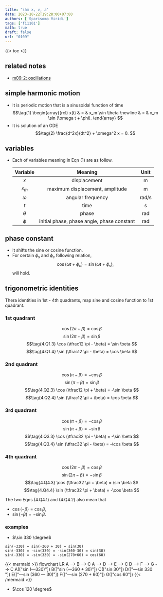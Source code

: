 ```yaml
---
title: "shm x, v, a"
date: 2023-10-22T19:28:00+07:00
authors: ['Sparisoma Viridi']
tags: ['fi1101']
math: true
draft: false
url: "0109"
---
```

{{< toc >}}


## related notes
+ [m09-2: oscillations](../0097/)


## simple harmonic motion
+ It is periodic motion that is a sinusoidal function of time
  $$\tag{1}
  \begin{array}{rcl}
  x(t) & = & x_m \sin \theta \newline
  & = & x_m \sin (\omega t + \phi).
  \end{array}
  $$
+ It is solution of an ODE
  $$\tag{2}
  \frac{d^2x}{dt^2} + \omega^2 x = 0.
  $$


## variables
+ Each of variables meaning in Eqn (1) are as follow.
    
  Variable | Meaning | Unit
  :-: | :-: | :-:
  $x$ | displacement | m
  $x_m$ | maximum displacement, amplitude | m
  $\omega$ | angular frequency | rad/s
  $t$ | time | s
  $\theta$ | phase | rad
  $\phi$ | initial phase, phase angle, phase constant | rad


## phase constant
+ It shifts the sine or cosine function.
+ For certain $\phi_s$ and $\phi_c$ following relation,
  $$\tag{3}
  \cos (\omega t + \phi_c) = \sin (\omega t + \phi_s),
  $$
  will hold.


## trigonometric identities
Thera identities in 1st - 4th quadrants, map sine and cosine function to 1st quadrant.

### 1st quadrant
$$\tag{4.Q1.1}
\cos (2\pi + \beta) = \cos \beta
$$
$$\tag{4.Q1.2}
\sin (2\pi + \beta) = \sin \beta
$$
$$\tag{4.Q1.3}
\cos (\tfrac12 \pi - \beta) = \sin \beta
$$
$$\tag{4.Q1.4}
\sin (\tfrac12 \pi - \beta) = \cos \beta
$$

### 2nd quadrant
$$\tag{4.Q2.1}
\cos (\pi - \beta) = -\cos \beta
$$
$$\tag{4.Q2.2}
\sin (\pi - \beta) = \sin \beta
$$
$$\tag{4.Q2.3}
\cos (\tfrac12 \pi + \beta) = -\sin \beta
$$
$$\tag{4.Q2.4}
\sin (\tfrac12 \pi + \beta) = \cos \beta
$$

### 3rd quadrant
$$\tag{4.Q3.1}
\cos (\pi + \beta) = -\cos \beta
$$
$$\tag{4.Q3.1}
\sin (\pi + \beta) = -\sin \beta
$$
$$\tag{4.Q3.3}
\cos (\tfrac32 \pi - \beta) = -\sin \beta
$$
$$\tag{4.Q3.4}
\sin (\tfrac32 \pi - \beta) = -\cos \beta
$$

### 4th quadrant
$$\tag{4.Q4.1}
\cos (2\pi - \beta) = \cos \beta
$$
$$\tag{4.Q4.1}
\sin (2\pi - \beta) = -\sin \beta
$$
$$\tag{4.Q4.3}
\cos (\tfrac32 \pi + \beta) = \sin \beta
$$
$$\tag{4.Q4.4}
\sin (\tfrac32 \pi + \beta) = -\cos \beta
$$

The two Eqns (4.Q4.1) and (4.Q4.2) also mean that
+ $\cos (-\beta) = \cos \beta$,
+ $\sin (-\beta) = -\sin \beta$.

### examples
+ $\sin 330 \degree$
```
sin(-330) = sin(-360 + 30) = sin(30)
sin(-330) = -sin(330) = -sin(360-30) = sin(30)
sin(-330) = -sin(330) = -sin(270+60) = cos(60) 
```
{{< mermaid >}}
flowchart LR
  A --> B --> C
  A --> D --> E --> C
  D --> F --> G --> C
  A(["sin (&mdash;330)"])
  B(["sin (&mdash;360 + 30)"])
  C(["sin 30"])
  D(["&mdash;sin 330 "])
  E(["&mdash;sin (360 &mdash; 30)"])
  F(["&mdash;sin (270 + 60)"])
  G(["cos 60"])
{{< /mermaid >}}

+ $\cos 120 \degree$
```
```
